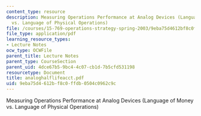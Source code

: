 ```yaml
---
content_type: resource
description: Measuring Operations Performance at Analog Devices (Language of Money
  vs. Language of Physical Operations)
file: /courses/15-769-operations-strategy-spring-2003/9eba75d4612bf8c0ffdb0504c0962c9c_analoghalflifeacct.pdf
file_type: application/pdf
learning_resource_types:
- Lecture Notes
ocw_type: OCWFile
parent_title: Lecture Notes
parent_type: CourseSection
parent_uid: 4dce67b5-9bc4-4c07-cb1d-7b5cfd531198
resourcetype: Document
title: analoghalflifeacct.pdf
uid: 9eba75d4-612b-f8c0-ffdb-0504c0962c9c
---
```

Measuring Operations Performance at Analog Devices (Language of Money vs. Language of Physical Operations)

